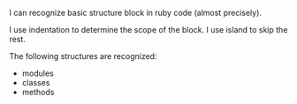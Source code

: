 I can recognize basic structure block in ruby code (almost precisely).

I use indentation to determine the scope of the block. I use island to skip the rest.

The following structures are recognized:
- modules
- classes
- methods